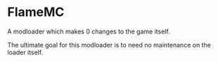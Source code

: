 # FlameMC
A modloader which makes 0 changes to the game itself.

The ultimate goal for this modloader is to need no maintenance on the loader itself.
